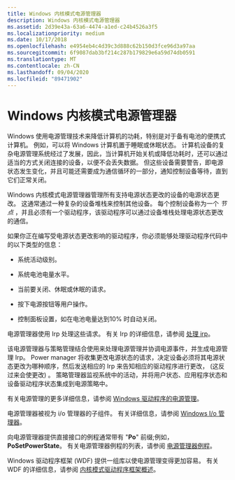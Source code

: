```yaml
---
title: Windows 内核模式电源管理器
description: Windows 内核模式电源管理器
ms.assetid: 2d39e43a-63a6-4474-a1ed-c24b4526a3f5
ms.localizationpriority: medium
ms.date: 10/17/2018
ms.openlocfilehash: e4954eb4c4d39c3d888c62b150d3fce96d3a97aa
ms.sourcegitcommit: 6f9087dab3bf214c287b179829e6a59d74db0591
ms.translationtype: MT
ms.contentlocale: zh-CN
ms.lasthandoff: 09/04/2020
ms.locfileid: "89471902"
---
```

# <a name="windows-kernel-mode-power-manager"></a>Windows 内核模式电源管理器


Windows 使用电源管理技术来降低计算机的功耗，特别是对于备有电池的便携式计算机。 例如，可以将 Windows 计算机置于睡眠或休眠状态。 计算机设备的复杂电源管理系统经过了发展，因此，当计算机开始关机或降低功耗时，还可以通过适当的方式关闭连接的设备，以便不会丢失数据。 但这些设备需要警告，即电源状态发生变化，并且可能还需要成为通信循环的一部分，通知控制设备等待，直到它们正常关闭。

Windows 内核模式电源管理器管理所有支持电源状态更改的设备的电源状态更改。 这通常通过一种复杂的设备堆栈来控制其他设备。 每个控制设备称为一个 *节点* ，并且必须有一个驱动程序，该驱动程序可以通过设备堆栈处理电源状态更改的通信。

如果你正在编写受电源状态更改影响的驱动程序，你必须能够处理驱动程序代码中的以下类型的信息：

-   系统活动级别。

-   系统电池电量水平。

-   当前要关闭、休眠或休眠的请求。

-   按下电源按钮等用户操作。

-   控制面板设置，如在电池电量达到10% 时自动关闭。

电源管理器使用 Irp 处理这些请求。 有关 Irp 的详细信息，请参阅 [处理 irp](handling-irps.md)。

该电源管理器与策略管理结合使用来处理电源管理并协调电源事件，并生成电源管理 Irp。 Power manager 将收集更改电源状态的请求，决定设备必须将其电源状态更改为哪种顺序，然后发送相应的 Irp 来告知相应的驱动程序进行更改， (这反过来会使更改) 。 策略管理器监视系统中的活动，并将用户状态、应用程序状态和设备驱动程序状态集成到电源策略中。

有关电源管理的更多详细信息，请参阅 [Windows 驱动程序的电源管理](./introduction-to-power-management.md)。

电源管理器被视为 i/o 管理器的子组件。 有关详细信息，请参阅 [Windows I/o 管理器](windows-kernel-mode-i-o-manager.md)。

向电源管理器提供直接接口的例程通常带有 "**Po**" 前缀;例如， **PoSetPowerState**。 有关电源管理器例程的列表，请参阅 [电源管理器例程](/windows-hardware/drivers/ddi/_kernel/#power-management-routines)。

Windows 驱动程序框架 (WDF) 提供一组库以使电源管理变得更加容易。 有关 WDF 的详细信息，请参阅 [内核模式驱动程序框架概述](../wdf/index.md)。

 

